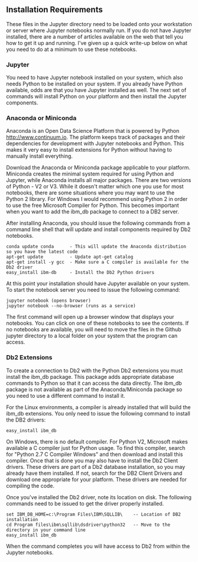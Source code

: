 ## Installation Requirements
These files in the Jupyter directory need to be loaded onto your workstation or server where Jupyter notebooks normally run. If you do not have Jupyter installed, there are a number of articles available on the web that tell you how to get it up and running. I've given up a quick write-up below on what you need to do at a minimum to use these notebooks.

### Jupyter
You need to have Jupyter notebook installed on your system, which also needs Python to be installed on your system. If you already have Python available, odds are that you have Jupyter installed as well. The next set of commands will install Python on your platform and then install the Jupyter components.

### Anaconda or Miniconda
Anaconda is an Open Data Science Platform that is powered by Python http://www.continuum.io. The platform keeps track of packages and their dependencies for development with Jupyter notebooks and Python. This makes it very easy to install extensions for Python without having to manually install everything.

Download the Anaconda or Miniconda package applicable to your platform. Miniconda creates the minimal system required for using Python and Jupyter, while Anaconda installs all major packages. There are two versions of Python - V2 or V3. While it doesn't matter which one you use for most notebooks, there are some situations where you may want to use the Python 2 library. For Windows I would recommend using Python 2 in order to use the free Microsoft Compiler for Python. This becomes important when you want to add the ibm_db package to connect to a DB2 server.

After installing Anaconda, you should issue the following commands from a command line shell that will update and install components required by Db2 notebooks.
```
conda update conda      - This will update the Anaconda distribution so you have the latest code
apt-get update          - Update apt-get catalog
apt-get install -y gcc  - Make sure a C compiler is available for the Db2 driver
easy_install ibm-db     - Install the Db2 Python drivers
```

At this point your installation should have Jupyter available on your system. To start the notebook server you need to issue the following command:
```
jupyter notebook (opens browser)
jupyter notebook --no-browser (runs as a service)
```
The first command will open up a browser window that displays your notebooks. You can click on one of these notebooks to see the contents. If no notebooks are available, you will need to move the files in the Github jupyter directory to a local folder on your system that the program can access.

### Db2 Extensions

To create a connection to Db2 with the Python Db2 extensions you must install the ibm_db package. This package adds appropriate database commands to Python so that it can access the data directly. The ibm_db package is not available as part of the Anaconda/Miniconda package so you need to use a different command to install it.

For the Linux environments, a compiler is already installed that will build the ibm_db extensions. You only need to issue the following command to install the DB2 drivers:
```
easy_install ibm_db
```
On Windows, there is no default compiler. For Python V2, Microsoft makes available a C compiler just for Python usage. To find this compiler, search for "Python 2.7 C Compiler Windows" and then download and install this compiler. Once that is done you may also have to install the Db2 Client drivers. These drivers are part of a Db2 database installation, so you may already have them installed. If not, search for the DB2 Client Drivers and download one appropriate for your platform. These drivers are needed for compiling the code.

Once you've installed the Db2 driver, note its location on disk. The following commands need to be issued to get the driver properly installed.
```
set IBM_DB_HOME=c:\Program Files\IBM\SQLLIB\    -- Location of DB2 installation
cd Program files\ibm\sqllib\dsdriver\python32   -- Move to the directory in your command line
easy_install ibm_db
```
When the command completes you will have access to Db2 from within the Jupyter notebooks.
